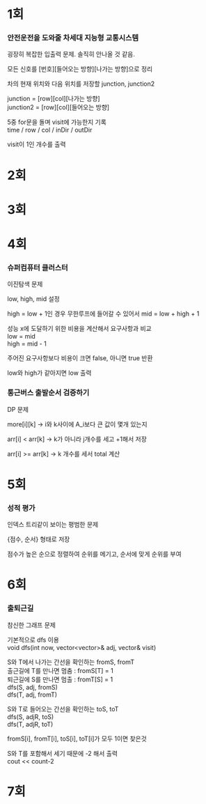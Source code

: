 # 1회
### 안전운전을 도와줄 차세대 지능형 교통시스템
굉장히 복잡한 입출력 문제. 솔직히 안나올 것 같음. </br>

모든 신호를 [번호][들어오는 방향][나가는 방향]으로 정리 </br>

차의 현재 위치와 다음 위치를 저장할 junction, junction2 </br>

junction = [row][col][나가는 방향] </br>
junction2 = [row][col][들어오는 방향] </br>

5중 for문을 돌며 visit에 가능한지 기록 </br>
time / row / col / inDir / outDir </br>

visit이 1인 개수를 출력</br>

# 2회


# 3회


# 4회
### 슈퍼컴퓨터 클러스터
이진탐색 문제 </br>

low, high, mid 설정 </br>

high = low + 1인 경우 무한루프에 들어갈 수 있어서 mid = low + high + 1 </br>

성능 x에 도달하기 위한 비용을 계산해서 요구사항과 비교 </br>
low = mid </br>
high = mid - 1 </br>

주어진 요구사항보다 비용이 크면 false, 아니면 true 반환 </br>

low와 high가 같아지면 low 출력 </br>

### 통근버스 출발순서 검증하기
DP 문제 </br>

more[i][k] -> i와 k사이에 A_i보다 큰 값이 몇개 있는지 </br>

arr[i] < arr[k] -> k가 아니라 j개수를 세고 +1해서 저장 </br>

arr[i] >= arr[k] -> k 개수를 세서 total 계산 </br>

# 5회
### 성적 평가
인덱스 트리같이 보이는 평범한 문제 </br>

{점수, 순서} 형태로 저장 </br>

점수가 높은 순으로 정렬하여 순위를 메기고, 순서에 맞게 순위를 부여 </br>

# 6회
### 출퇴근길
참신한 그래프 문제 </br>

기본적으로 dfs 이용 </br>
void dfs(int now, vector<vector<int>>& adj, vector<int>& visit) </br>

S와 T에서 나가는 간선을 확인하는 fromS, fromT </br>
출근길에 T를 만나면 멈춤 : fromS[T] = 1 </br>
퇴근길에 S를 만나면 멈출 : fromT[S] = 1 </br>
dfs(S, adj, fromS) </br>
dfs(T, adj, fromT) </br>

S와 T로 들어오는 간선을 확인하는 toS, toT </br>
dfs(S, adjR, toS) </br>
dfs(T, adjR, toT) </br>

fromS[i], fromT[i], toS[i], toT[i]가 모두 1이면 찾은것 </br>

S와 T를 포함해서 세기 때문에 -2 해서 출력 </br>
cout << count-2 </br>

# 7회
